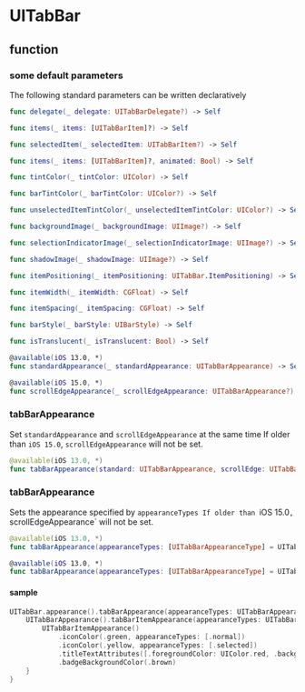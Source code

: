 # UITabBar

## function

### some default parameters

The following standard parameters can be written declaratively

```swift
func delegate(_ delegate: UITabBarDelegate?) -> Self

func items(_ items: [UITabBarItem]?) -> Self

func selectedItem(_ selectedItem: UITabBarItem?) -> Self

func items(_ items: [UITabBarItem]?, animated: Bool) -> Self

func tintColor(_ tintColor: UIColor) -> Self

func barTintColor(_ barTintColor: UIColor?) -> Self

func unselectedItemTintColor(_ unselectedItemTintColor: UIColor?) -> Self

func backgroundImage(_ backgroundImage: UIImage?) -> Self

func selectionIndicatorImage(_ selectionIndicatorImage: UIImage?) -> Self

func shadowImage(_ shadowImage: UIImage?) -> Self

func itemPositioning(_ itemPositioning: UITabBar.ItemPositioning) -> Self

func itemWidth(_ itemWidth: CGFloat) -> Self

func itemSpacing(_ itemSpacing: CGFloat) -> Self

func barStyle(_ barStyle: UIBarStyle) -> Self

func isTranslucent(_ isTranslucent: Bool) -> Self

@available(iOS 13.0, *)
func standardAppearance(_ standardAppearance: UITabBarAppearance) -> Self

@available(iOS 15.0, *)
func scrollEdgeAppearance(_ scrollEdgeAppearance: UITabBarAppearance?) -> Self
```

### tabBarAppearance

Set `standardAppearance` and `scrollEdgeAppearance` at the same time
If older than `iOS 15.0`, `scrollEdgeAppearance` will not be set.

```swift
@available(iOS 13.0, *)
func tabBarAppearance(standard: UITabBarAppearance, scrollEdge: UITabBarAppearance?) -> Self
```

### tabBarAppearance

Sets the appearance specified by `appearanceTypes
If older than `iOS 15.0`, `scrollEdgeAppearance` will not be set.

```swift
@available(iOS 13.0, *)
func tabBarAppearance(appearanceTypes: [UITabBarAppearanceType] = UITabBarAppearanceType.allCases, _ appearanceBuilder: ((Self) -> UITabBarAppearance)) -> Self

@available(iOS 13.0, *)
func tabBarAppearance(appearanceTypes: [UITabBarAppearanceType] = UITabBarAppearanceType.allCases, _ appearanceBuilder: (() -> UITabBarAppearance)) -> Self
```

#### sample

```swift
UITabBar.appearance().tabBarAppearance(appearanceTypes: UITabBarAppearanceType.allCases) {
    UITabBarAppearance().tabBarItemAppearance(appearanceTypes: UITabBarItemAppearanceType.allCases) {
        UITabBarItemAppearance()
            .iconColor(.green, appearanceTypes: [.normal])
            .iconColor(.yellow, appearanceTypes: [.selected])
            .titleTextAttributes([.foregroundColor: UIColor.red, .backgroundColor: UIColor.white])
            .badgeBackgroundColor(.brown)
    }
}
```